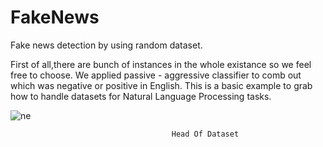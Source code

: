 # FakeNews

Fake news detection by using random dataset.

First of all,there are bunch of instances in the whole existance so we feel free to choose.
We applied passive - aggressive classifier to comb out which was negative or positive in English.
This is a basic example to grab how to handle datasets for Natural Language Processing tasks.


![ne](https://user-images.githubusercontent.com/38746955/144257908-aefc1f58-59ca-4d34-a35f-323815839320.PNG)

                                        Head Of Dataset
   
